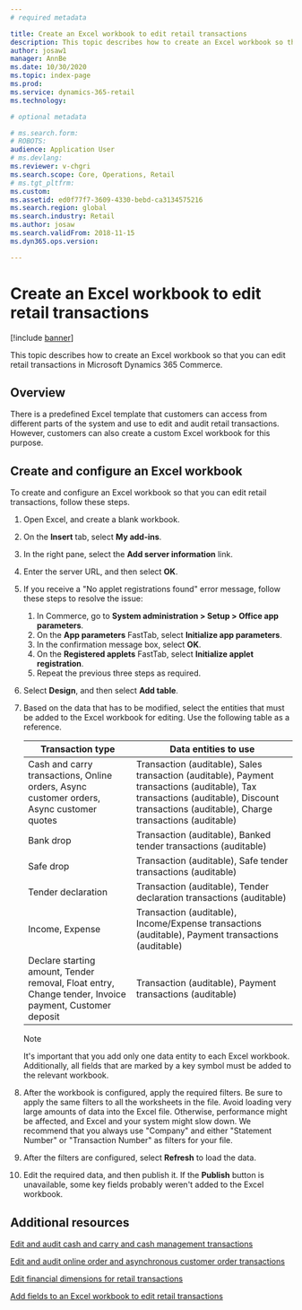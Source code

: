```yaml
---
# required metadata

title: Create an Excel workbook to edit retail transactions
description: This topic describes how to create an Excel workbook so that you can edit retail transactions in Microsoft Dynamics 365 Commerce.
author: josaw1
manager: AnnBe
ms.date: 10/30/2020
ms.topic: index-page
ms.prod: 
ms.service: dynamics-365-retail
ms.technology: 

# optional metadata

# ms.search.form: 
# ROBOTS: 
audience: Application User
# ms.devlang: 
ms.reviewer: v-chgri
ms.search.scope: Core, Operations, Retail
# ms.tgt_pltfrm: 
ms.custom: 
ms.assetid: ed0f77f7-3609-4330-bebd-ca3134575216
ms.search.region: global
ms.search.industry: Retail
ms.author: josaw
ms.search.validFrom: 2018-11-15
ms.dyn365.ops.version: 

---
```

# Create an Excel workbook to edit retail transactions

[!include [banner](../includes/banner.md)]

This topic describes how to create an Excel workbook so that you can edit retail transactions in Microsoft Dynamics 365 Commerce.

## Overview

There is a predefined Excel template that customers can access from different parts of the system and use to edit and audit retail transactions. However, customers can also create a custom Excel workbook for this purpose.

## Create and configure an Excel workbook

To create and configure an Excel workbook so that you can edit retail transactions, follow these steps.

1. Open Excel, and create a blank workbook.
1. On the **Insert** tab, select **My add-ins**.
1. In the right pane, select the **Add server information** link.
1. Enter the server URL, and then select **OK**.
1. If you receive a "No applet registrations found" error message, follow these steps to resolve the issue:

    1. In Commerce, go to **System administration \> Setup \> Office app parameters**.
    1. On the **App parameters** FastTab, select **Initialize app parameters**.
    1. In the confirmation message box, select **OK**.
    1. On the **Registered applets** FastTab, select **Initialize applet registration**.
    1. Repeat the previous three steps as required.

1. Select **Design**, and then select **Add table**.
1. Based on the data that has to be modified, select the entities that must be added to the Excel workbook for editing. Use the following table as a reference.

    | Transaction type | Data entities to use |
    |------------------|----------------------|
    | Cash and carry transactions, Online orders, Async customer orders, Async customer quotes | Transaction (auditable), Sales transaction (auditable), Payment transactions (auditable), Tax transactions (auditable), Discount transactions (auditable), Charge transactions (auditable) |
    | Bank drop | Transaction (auditable), Banked tender transactions (auditable) |
    | Safe drop | Transaction (auditable), Safe tender transactions (auditable) |
    | Tender declaration | Transaction (auditable), Tender declaration transactions (auditable) |
    | Income, Expense | Transaction (auditable), Income/Expense transactions (auditable), Payment transactions (auditable) |
    | Declare starting amount, Tender removal, Float entry, Change tender, Invoice payment, Customer deposit | Transaction (auditable), Payment transactions (auditable) |

    > [!NOTE]
    > It's important that you add only one data entity to each Excel workbook. Additionally, all fields that are marked by a key symbol must be added to the relevant workbook.

1. After the workbook is configured, apply the required filters. Be sure to apply the same filters to all the worksheets in the file. Avoid loading very large amounts of data into the Excel file. Otherwise, performance might be affected, and Excel and your system might slow down. We recommend that you always use "Company" and either "Statement Number" or "Transaction Number" as filters for your file.
1. After the filters are configured, select **Refresh** to load the data.
1. Edit the required data, and then publish it. If the **Publish** button is unavailable, some key fields probably weren't added to the Excel workbook.

## Additional resources

[Edit and audit cash and carry and cash management transactions](edit-cash-trans.md)

[Edit and audit online order and asynchronous customer order transactions](edit-order-trans.md)

[Edit financial dimensions for retail transactions](edit-financial-dim.md)

[Add fields to an Excel workbook to edit retail transactions](add-fields-excel.md)
